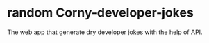 # random Corny-developer-jokes

The web app that generate dry developer jokes with the help of API.
